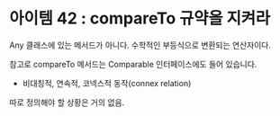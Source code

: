 # 아이템 42 : compareTo 규약을 지켜라

Any 클래스에 있는 메서드가 아니다. 수학적인 부등식으로 변환되는 연산자이다. 

참고로 compareTo 메서드는 Comparable<T> 인터페이스에도 들어 있습니다. 

- 비대칭적, 연속적, 코넥스적 동작(connex relation)

따로 정의해야 할 상황은 거의 없음.